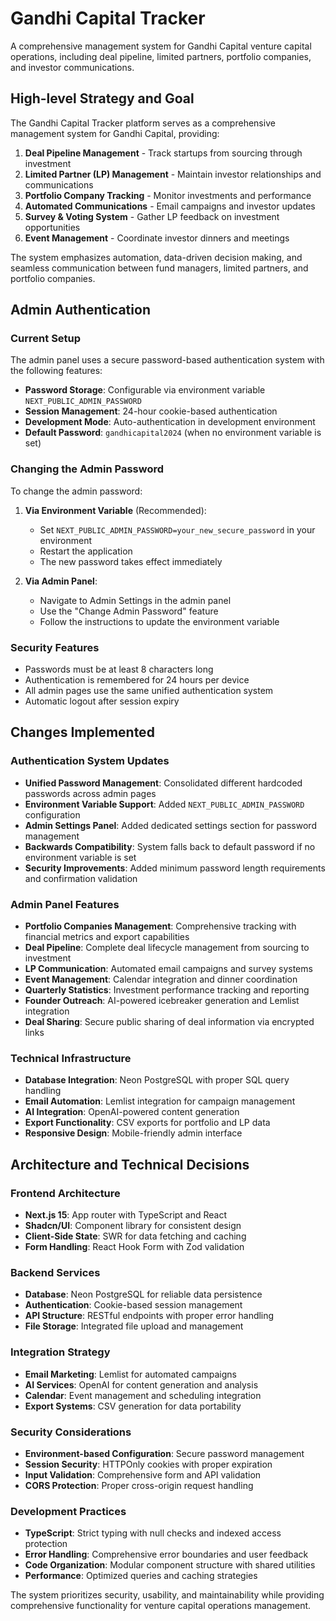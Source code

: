 # Gandhi Capital Tracker

A comprehensive management system for Gandhi Capital venture capital operations, including deal pipeline, limited partners, portfolio companies, and investor communications.

## High-level Strategy and Goal

The Gandhi Capital Tracker platform serves as a comprehensive management system for Gandhi Capital, providing:

1. **Deal Pipeline Management** - Track startups from sourcing through investment
2. **Limited Partner (LP) Management** - Maintain investor relationships and communications  
3. **Portfolio Company Tracking** - Monitor investments and performance
4. **Automated Communications** - Email campaigns and investor updates
5. **Survey & Voting System** - Gather LP feedback on investment opportunities
6. **Event Management** - Coordinate investor dinners and meetings

The system emphasizes automation, data-driven decision making, and seamless communication between fund managers, limited partners, and portfolio companies.

## Admin Authentication

### Current Setup

The admin panel uses a secure password-based authentication system with the following features:

- **Password Storage**: Configurable via environment variable `NEXT_PUBLIC_ADMIN_PASSWORD`
- **Session Management**: 24-hour cookie-based authentication
- **Development Mode**: Auto-authentication in development environment
- **Default Password**: `gandhicapital2024` (when no environment variable is set)

### Changing the Admin Password

To change the admin password:

1. **Via Environment Variable** (Recommended):
   - Set `NEXT_PUBLIC_ADMIN_PASSWORD=your_new_secure_password` in your environment
   - Restart the application
   - The new password takes effect immediately

2. **Via Admin Panel**:
   - Navigate to Admin Settings in the admin panel
   - Use the "Change Admin Password" feature
   - Follow the instructions to update the environment variable

### Security Features

- Passwords must be at least 8 characters long
- Authentication is remembered for 24 hours per device
- All admin pages use the same unified authentication system
- Automatic logout after session expiry

## Changes Implemented

### Authentication System Updates
- **Unified Password Management**: Consolidated different hardcoded passwords across admin pages
- **Environment Variable Support**: Added `NEXT_PUBLIC_ADMIN_PASSWORD` configuration
- **Admin Settings Panel**: Added dedicated settings section for password management
- **Backwards Compatibility**: System falls back to default password if no environment variable is set
- **Security Improvements**: Added minimum password length requirements and confirmation validation

### Admin Panel Features
- **Portfolio Companies Management**: Comprehensive tracking with financial metrics and export capabilities
- **Deal Pipeline**: Complete deal lifecycle management from sourcing to investment
- **LP Communication**: Automated email campaigns and survey systems
- **Event Management**: Calendar integration and dinner coordination
- **Quarterly Statistics**: Investment performance tracking and reporting
- **Founder Outreach**: AI-powered icebreaker generation and Lemlist integration
- **Deal Sharing**: Secure public sharing of deal information via encrypted links

### Technical Infrastructure
- **Database Integration**: Neon PostgreSQL with proper SQL query handling
- **Email Automation**: Lemlist integration for campaign management
- **AI Integration**: OpenAI-powered content generation
- **Export Functionality**: CSV exports for portfolio and LP data
- **Responsive Design**: Mobile-friendly admin interface

## Architecture and Technical Decisions

### Frontend Architecture
- **Next.js 15**: App router with TypeScript and React
- **Shadcn/UI**: Component library for consistent design
- **Client-Side State**: SWR for data fetching and caching
- **Form Handling**: React Hook Form with Zod validation

### Backend Services
- **Database**: Neon PostgreSQL for reliable data persistence
- **Authentication**: Cookie-based session management
- **API Structure**: RESTful endpoints with proper error handling
- **File Storage**: Integrated file upload and management

### Integration Strategy
- **Email Marketing**: Lemlist for automated campaigns
- **AI Services**: OpenAI for content generation and analysis
- **Calendar**: Event management and scheduling integration
- **Export Systems**: CSV generation for data portability

### Security Considerations
- **Environment-based Configuration**: Secure password management
- **Session Security**: HTTPOnly cookies with proper expiration
- **Input Validation**: Comprehensive form and API validation
- **CORS Protection**: Proper cross-origin request handling

### Development Practices
- **TypeScript**: Strict typing with null checks and indexed access protection
- **Error Handling**: Comprehensive error boundaries and user feedback
- **Code Organization**: Modular component structure with shared utilities
- **Performance**: Optimized queries and caching strategies

The system prioritizes security, usability, and maintainability while providing comprehensive functionality for venture capital operations management.